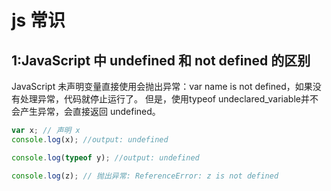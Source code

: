 # js 常识

## 1:JavaScript 中 undefined 和 not defined 的区别

JavaScript 未声明变量直接使用会抛出异常：var name is not defined，如果没有处理异常，代码就停止运行了。
但是，使用typeof undeclared_variable并不会产生异常，会直接返回 undefined。

```js
var x; // 声明 x
console.log(x); //output: undefined 
```

```js
console.log(typeof y); //output: undefined
```

```js
console.log(z); // 抛出异常: ReferenceError: z is not defined
```